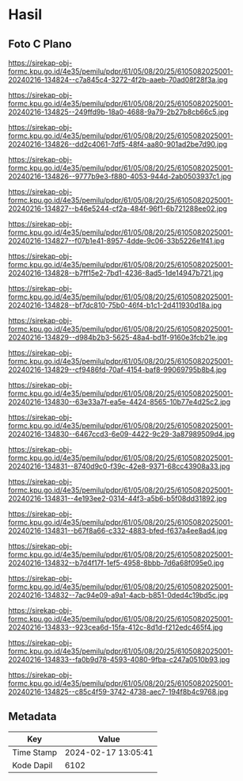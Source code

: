# Hasil

## Foto C Plano

https://sirekap-obj-formc.kpu.go.id/4e35/pemilu/pdpr/61/05/08/20/25/6105082025001-20240216-134824--c7a845c4-3272-4f2b-aaeb-70ad08f28f3a.jpg

https://sirekap-obj-formc.kpu.go.id/4e35/pemilu/pdpr/61/05/08/20/25/6105082025001-20240216-134825--249ffd9b-18a0-4688-9a79-2b27b8cb66c5.jpg

https://sirekap-obj-formc.kpu.go.id/4e35/pemilu/pdpr/61/05/08/20/25/6105082025001-20240216-134826--dd2c4061-7df5-48f4-aa80-901ad2be7d90.jpg

https://sirekap-obj-formc.kpu.go.id/4e35/pemilu/pdpr/61/05/08/20/25/6105082025001-20240216-134826--9777b9e3-f880-4053-944d-2ab0503937c1.jpg

https://sirekap-obj-formc.kpu.go.id/4e35/pemilu/pdpr/61/05/08/20/25/6105082025001-20240216-134827--b46e5244-cf2a-484f-96f1-6b721288ee02.jpg

https://sirekap-obj-formc.kpu.go.id/4e35/pemilu/pdpr/61/05/08/20/25/6105082025001-20240216-134827--f07b1e41-8957-4dde-9c06-33b5226e1f41.jpg

https://sirekap-obj-formc.kpu.go.id/4e35/pemilu/pdpr/61/05/08/20/25/6105082025001-20240216-134828--b7ff15e2-7bd1-4236-8ad5-1de14947b721.jpg

https://sirekap-obj-formc.kpu.go.id/4e35/pemilu/pdpr/61/05/08/20/25/6105082025001-20240216-134828--bf7dc810-75b0-46f4-b1c1-2d411930d18a.jpg

https://sirekap-obj-formc.kpu.go.id/4e35/pemilu/pdpr/61/05/08/20/25/6105082025001-20240216-134829--d984b2b3-5625-48a4-bd1f-9160e3fcb21e.jpg

https://sirekap-obj-formc.kpu.go.id/4e35/pemilu/pdpr/61/05/08/20/25/6105082025001-20240216-134829--cf9486fd-70af-4154-baf8-99069795b8b4.jpg

https://sirekap-obj-formc.kpu.go.id/4e35/pemilu/pdpr/61/05/08/20/25/6105082025001-20240216-134830--63e33a7f-ea5e-4424-8565-10b77e4d25c2.jpg

https://sirekap-obj-formc.kpu.go.id/4e35/pemilu/pdpr/61/05/08/20/25/6105082025001-20240216-134830--6467ccd3-6e09-4422-9c29-3a87989509d4.jpg

https://sirekap-obj-formc.kpu.go.id/4e35/pemilu/pdpr/61/05/08/20/25/6105082025001-20240216-134831--8740d9c0-f39c-42e8-9371-68cc43908a33.jpg

https://sirekap-obj-formc.kpu.go.id/4e35/pemilu/pdpr/61/05/08/20/25/6105082025001-20240216-134831--4e193ee2-0314-44f3-a5b6-b5f08dd31892.jpg

https://sirekap-obj-formc.kpu.go.id/4e35/pemilu/pdpr/61/05/08/20/25/6105082025001-20240216-134831--b67f8a66-c332-4883-bfed-f637a4ee8ad4.jpg

https://sirekap-obj-formc.kpu.go.id/4e35/pemilu/pdpr/61/05/08/20/25/6105082025001-20240216-134832--b7d4f17f-1ef5-4958-8bbb-7d6a68f095e0.jpg

https://sirekap-obj-formc.kpu.go.id/4e35/pemilu/pdpr/61/05/08/20/25/6105082025001-20240216-134832--7ac94e09-a9a1-4acb-b851-0ded4c19bd5c.jpg

https://sirekap-obj-formc.kpu.go.id/4e35/pemilu/pdpr/61/05/08/20/25/6105082025001-20240216-134833--923cea6d-15fa-412c-8d1d-f212edc465f4.jpg

https://sirekap-obj-formc.kpu.go.id/4e35/pemilu/pdpr/61/05/08/20/25/6105082025001-20240216-134833--fa0b9d78-4593-4080-9fba-c247a0510b93.jpg

https://sirekap-obj-formc.kpu.go.id/4e35/pemilu/pdpr/61/05/08/20/25/6105082025001-20240216-134825--c85c4f59-3742-4738-aec7-194f8b4c9768.jpg


## Metadata

| Key        | Value               |
| ---------- | ------------------- |
| Time Stamp | 2024-02-17 13:05:41 |
| Kode Dapil | 6102                |



